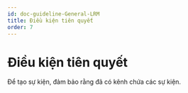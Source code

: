 ```yaml
---
id: doc-guideline-General-LRM
title: Điều kiện tiên quyết
order: 7
---
```


# Điều kiện tiên quyết
Để tạo sự kiện, đảm bảo rằng đã có kênh chứa các sự kiện.